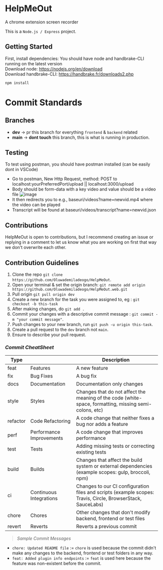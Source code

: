 # HelpMeOut
A chrome extension screen recorder

This is a `Node.js / Express` project.

## Getting Started

First, install dependencies:
You should have node and handbrake-CLI running on the latest version <br>
Download node: https://nodejs.org/en/download <br> Download handbrake-CLI: https://handbrake.fr/downloads2.php
```bash
npm install
```
# Commit Standards

## Branches

- **dev** -> pr this branch for everything `frontend` & `backend` related
- **main** -> **dont touch** this branch, this is what is running in production.
## Testing

To test using postman, you should have postman installed (can be easily dont in VSCode)
- Go to postman, New Http Request, method: POST to localhost:yourPreferredPort/upload || localhost:3000/upload
- Body should be form-data with a key video and value should be a video file
  ![image](https://github.com/Oluwademiladeogo/HelpMeOut/assets/103854587/bd716f00-601c-40af-9c60-780a8af42fe0)
- It then redirects you to e.g., baseuri/videos?name=newvid.mp4 where the video can be played
- Transcript will be found at baseuri/videos/transcript?name=newvid.json

## Contributions

HelpMeOut is open to contributions, but I recommend creating an issue or replying in a comment to let us know what you are working on first that way we don't overwrite each other.

## Contribution Guidelines

1. Clone the repo `git clone https://github.com/Oluwademiladeogo/HelpMeOut`.
2. Open your terminal & set the origin branch: `git remote add origin https://github.com/Oluwademiladeogo/HelpMeOut.web.git`
3. Pull origin `git pull origin dev`
4. Create a new branch for the task you were assigned to, eg : `git checkout -b this-task`
5. After making changes, do `git add .`
6. Commit your changes with a descriptive commit message : `git commit -m "your commit message"`.
7. Push changes to your new branch, run `git push -u origin this-task`.
8. Create a pull request to the `dev` branch not `main`.
9. Ensure to describe your pull request.

### _Commit CheatSheet_

| Type     |                          | Description                                                                                                 |
| -------- | ------------------------ | ----------------------------------------------------------------------------------------------------------- |
| feat     | Features                 | A new feature                                                                                               |
| fix      | Bug Fixes                | A bug fix                                                                                                   |
| docs     | Documentation            | Documentation only changes                                                                                  |
| style    | Styles                   | Changes that do not affect the meaning of the code (white-space, formatting, missing semi-colons, etc)      |
| refactor | Code Refactoring         | A code change that neither fixes a bug nor adds a feature                                                   |
| perf     | Performance Improvements | A code change that improves performance                                                                     |
| test     | Tests                    | Adding missing tests or correcting existing tests                                                           |
| build    | Builds                   | Changes that affect the build system or external dependencies (example scopes: gulp, broccoli, npm)         |
| ci       | Continuous Integrations  | Changes to our CI configuration files and scripts (example scopes: Travis, Circle, BrowserStack, SauceLabs) |
| chore    | Chores                   | Other changes that don't modify backend, frontend or test files                                             |
| revert   | Reverts                  | Reverts a previous commit                                                                                   |

> _Sample Commit Messages_

- `chore: Updated README file` := `chore` is used because the commit didn't make any changes to the backend, frontend or test folders in any way.
- `feat: Added plugin info endpoints` := `feat` is used here because the feature was non-existent before the commit.
